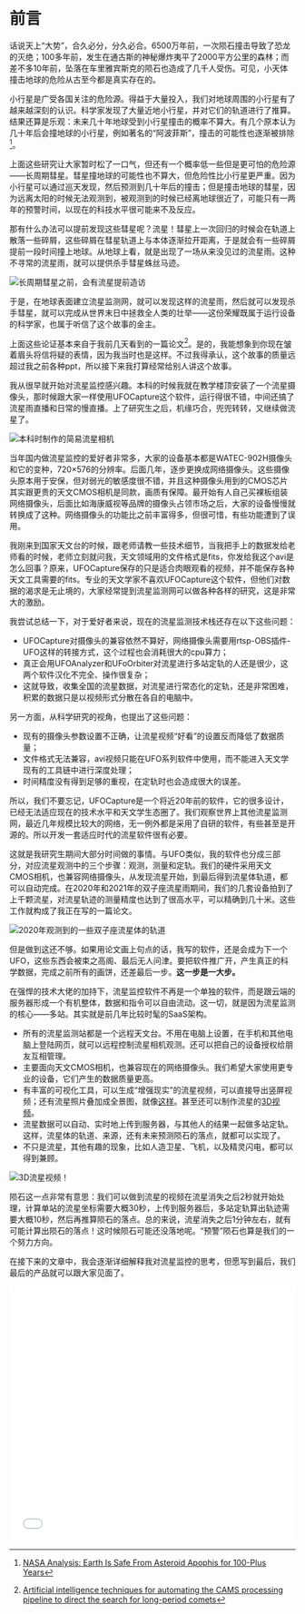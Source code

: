 # 前言

话说天上“大势”，合久必分，分久必合。6500万年前，一次陨石撞击导致了恐龙的灭绝；100多年前，发生在通古斯的神秘爆炸夷平了2000平方公里的森林；而差不多10年前，坠落在车里雅宾斯克的陨石也造成了几千人受伤。可见，小天体撞击地球的危险从古至今都是真实存在的。

<!-- 这也是各国都在关注小行星搜寻和防御的原因：最近美国的Dart飞行器就演练了一次对小行星的撞击改道。 -->

小行星是广受各国关注的危险源。得益于大量投入，我们对地球周围的小行星有了越来越深刻的认识。科学家发现了大量近地小行星，并对它们的轨道进行了推算。结果还算是乐观：未来几十年地球受到小行星撞击的概率不算大。有几个原本认为几十年后会撞地球的小行星，例如著名的“阿波菲斯”，撞击的可能性也逐渐被排除[^1]。

上面这些研究让大家暂时松了一口气，但还有一个概率低一些但是更可怕的危险源——长周期彗星。彗星撞地球的可能性也不算大，但危险性比小行星更严重。因为小行星可以通过巡天发现，然后预测到几十年后的撞击；但是撞击地球的彗星，因为远离太阳的时候无法观测到，被观测到的时候已经离地球很近了，可能只有一两年的预警时间，以现在的科技水平很可能来不及反应。

那有什么办法可以提前发现这些彗星呢？流星！彗星上一次回归的时候会在轨道上散落一些碎屑，这些碎屑在彗星轨道上与本体逐渐拉开距离，于是就会有一些碎屑提前一段时间撞上地球。从地球上看，就是出现了一场从来没见过的流星雨。这种不寻常的流星雨，就可以提供杀手彗星蛛丝马迹。

![长周期彗星之前，会有流星提前造访](image/20220930032603.png)  

于是，在地球表面建立流星监测网，就可以发现这样的流星雨，然后就可以发现杀手彗星，就可以完成从世界末日中拯救全人类的壮举——这份荣耀既属于运行设备的科学家，也属于听信了这个故事的金主。

上面这些论证基本来自于我前几天看到的一篇论文[^2]。是的，我能想象到你现在皱着眉头将信将疑的表情，因为我当时也是这样。不过我得承认，这个故事的质量远超过我之前各种ppt，所以接下来我打算经常给别人讲这个故事。

我从很早就开始对流星监控感兴趣。本科的时候我就在教学楼顶安装了一个流星摄像头，那时候跟大家一样使用UFOCapture这个软件，运行得很不错，中间还搞了流星雨直播和日常的慢直播。上了研究生之后，机缘巧合，兜兜转转，又继续做流星了。

![本科时制作的简易流星相机](image/20220930091843.png)  

当年国内做流星监控的爱好者非常多，大家的设备基本都是WATEC-902H摄像头和它的变种，720×576的分辨率。后面几年，逐步更换成网络摄像头。这些摄像头原本用于安保，但对弱光的敏感度很不错，并且这种摄像头用到的CMOS芯片其实跟更贵的天文CMOS相机是同款，画质有保障。最开始有人自己买裸板组装网络摄像头，后面比如海康威视等品牌的摄像头占领市场之后，大家的设备慢慢就转换成了这种。网络摄像头的功能比之前丰富得多，但很可惜，有些功能遭到了误用。

我刚来到国家天文台的时候，跟老师请教一些技术细节，当我把手上的数据发给老师看的时候，老师立刻就问我，天文领域用的文件格式是fits，你发给我这个avi是怎么回事？原来，UFOCapture保存的只是适合肉眼观看的视频，并不能保存各种天文工具需要的fits。专业的天文学家不喜欢UFOCapture这个软件，但他们对数据的渴求是无止境的，大家经常提到流星监测网可以做各种各样的研究，这是非常大的激励。

我尝试总结一下，对于爱好者来说，现在的流星监测技术栈还存在以下这些问题：

* UFOCapture对摄像头的兼容依然不算好，网络摄像头需要用rtsp-OBS插件-UFO这样的转接方式，这个过程也会消耗很大的cpu算力；
* 真正会用UFOAnalyzer和UFoOrbiter对流星进行多站定轨的人还是很少，这两个软件汉化不完全、操作很复杂；
* 这就导致，收集全国的流星数据，对流星进行常态化的定轨，还是非常困难，积累的数据只是以视频形式分散在各自的电脑中。

另一方面，从科学研究的视角，也提出了这些问题：

* 现有的摄像头参数设置不正确，让流星视频“好看”的设置反而降低了数据质量；
* 文件格式无法兼容，avi视频只能在UFO系列软件中使用，而不能进入天文学现有的工具链中进行深度处理；
* 时间精度没有得到足够的重视，在定轨时也会造成很大的误差。

所以，我们不要忘记，UFOCapture是一个将近20年前的软件，它的很多设计，已经无法适应现在的技术水平和天文学生态圈了。我们观察世界上其他流星监测网，最近几年规模比较大的网络，无一例外都是采用了自研的软件，有些甚至是开源的。所以开发一套适应时代的流星软件很有必要。

这就是我研究生期间大部分时间做的事情。与UFO类似，我的软件也分成三部分，对应流星观测中的三个步骤：观测，测量和定轨。我们的硬件采用天文CMOS相机，也兼容网络摄像头，从发现流星开始，到最后得到流星体轨道，都可以自动完成。在2020年和2021年的双子座流星雨期间，我们的几套设备拍到了上千颗流星，对流星轨迹的测量精度也达到了很高水平，可以精确到几十米。这些工作就构成了我正在写的一篇论文。

![2020年观测到的一些双子座流星体的轨道](image/20220930092033.png)  

但是做到这还不够。如果用论文画上句点的话，我写的软件，还是会成为下一个UFO，这些东西会被束之高阁、最后无人问津。要把软件推广开，产生真正的科学数据，完成之前所有的画饼，还差最后一步。**这一步是一大步。**

在强悍的技术大佬的加持下，流星监控软件不再是一个单独的软件，而是跟云端的服务器形成一个有机整体，数据和指令可以自由流动。这一切，就是因为流星监测的核心——多站。其实就是前几年比较时髦的SaaS架构。

* 所有的流星监测站都是一个远程天文台。不用在电脑上设置，在手机和其他电脑上登陆网页，就可以远程控制流星相机观测。还可以把自己的设备授权给朋友互相管理。
* 主要面向天文CMOS相机，也兼容现在的网络摄像头。我们希望大家使用更专业的设备，它们产生的数据质量更高。
* 有丰富的可视化工具，可以生成“增强现实”的流星视频，可以直接导出竖屏视频；还有流星照片叠加成全景图，就像[这样](http://demo.meteoroid.fit/pano/album.html)。甚至还可以制作流星的[3D视频](https://www.bilibili.com/video/BV1QP4y177V2)。
* 流星数据可以自动、实时地上传到服务器，与其他人的结果一起做多站定轨。这样，流星体的轨道、来源，还有未来预测陨石的落点，就都可以实现了。
* 不只是流星，其他有趣的现象，比如人造卫星、飞机，以及精灵闪电，都可以得到兼顾。

![3D流星视频！](image/20220930092202.png)  

陨石这一点非常有意思：我们可以做到流星的视频在流星消失之后2秒就开始处理，计算单站的流星坐标需要大概30秒，上传到服务器后，多站定轨算出轨迹需要大概10秒，然后再推算陨石的落点。总的来说，流星消失之后1分钟左右，就有可能计算出陨石的落点！这时候陨石可能还没落地呢。“预警”陨石也算是我们的一个努力方向。

在接下来的文章中，我会逐渐详细解释我对流星监控的思考，但愿写到最后，我们最后的产品就可以跟大家见面了。

<iframe src="//player.bilibili.com/player.html?aid=856138716&bvid=BV19V4y1J7sa&cid=779800466&page=1" scrolling="no" border="0" frameborder="no" framespacing="0" allowfullscreen="true" width="100%" height="450px"> </iframe>

[^1]:[NASA Analysis: Earth Is Safe From Asteroid Apophis for 100-Plus Years](https://www.nasa.gov/feature/jpl/nasa-analysis-earth-is-safe-from-asteroid-apophis-for-100-plus-years)
[^2]:[Artificial intelligence techniques for automating the CAMS processing pipeline to direct the search for long-period comets](https://ui.adsabs.harvard.edu/abs/2018pimo.conf...65D/abstract)